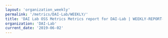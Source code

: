 ```yaml
---
layout: 'organization_weekly'
permalink: '/metrics/DAI-Lab/WEEKLY/'
title: 'DAI Lab OSS Metrics Metrics report for DAI-Lab | WEEKLY-REPORT-2019-06-02'
organization: 'DAI-Lab'
current_date: '2019-06-02'
---
```

